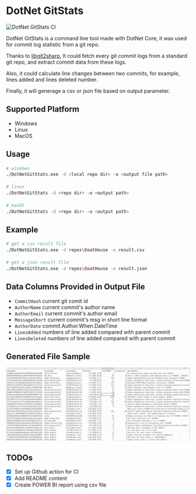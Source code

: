 # DotNet GitStats

![DotNet GitStats CI](https://github.com/leansoftX/dotnet-gitstats/workflows/DotNet%20GitStats%20CI/badge.svg)

DotNet GitStats is a command line tool made with DotNet Core, it was used for commit log statistic from a git repo.

Thanks to [libgit2sharp](https://github.com/libgit2/libgit2sharp),
It could fetch every git commit logs from a standard git repo, and extract commit data from these logs.

Also, it could calculate line changes between two commits, for example, lines added and lines deleted number.

Finally, it will generage a csv or json file based on output parameter.

## Supported Platform

- Windows
- Linux
- MacOS

## Usage

```bash
# windows
./DotNetGitStats.exe -d <local repo dir> -o <output file path>

# linux
./DotNetGitStats -d <repo dir> -o <output path>

# maxOS
./DotNetGitStats -d <repo dir> -o <output path>
```

## Example

```bash
# get a csv result file
./DotNetGitStats.exe -d repos\BoatHouse -o result.csv

# get a json result file
./DotNetGitStats.exe -d repos\BoatHouse -o result.json
```

## Data Columns Provided in Output File

- `CommitHash` current git comit id
- `AuthorName`  current commit's author name
- `AuthorEmail` current commit's author email
- `MessageShort` current commit's msg in short line format
- `AuthorDate` commit.Author.When.DateTime
- `LinesAdded` numbers of line added compared with parent commit
- `LinesDeleted` numbers of line added  compared with parent commit

## Generated File Sample

![csv sample](images/2020-03-04-09-01-27.png)

## TODOs

- [x] Set up Github action for CI
- [x] Add README content
- [x] Create POWER BI report using csv file
